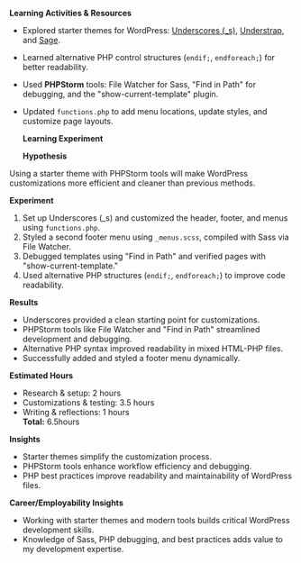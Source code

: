 **Learning Activities & Resources**

- Explored starter themes for WordPress: [Underscores (\_s)](http://underscores.me), [Understrap](https://understrap.com),
  and [Sage](https://roots.io/sage).
- Learned alternative PHP control structures (`endif;`, `endforeach;`) for better readability.
- Used **PHPStorm** tools: File Watcher for Sass, "Find in Path" for debugging, and the "show-current-template" plugin.
- Updated `functions.php` to add menu locations, update styles, and customize page layouts.

  **Learning Experiment**

  **Hypothesis**

Using a starter theme with PHPStorm tools will make WordPress customizations more efficient and cleaner than previous methods.

**Experiment**

1. Set up Underscores (\_s) and customized the header, footer, and menus using `functions.php`.
2. Styled a second footer menu using `_menus.scss`, compiled with Sass via File Watcher.
3. Debugged templates using "Find in Path" and verified pages with "show-current-template."
4. Used alternative PHP structures (`endif;`, `endforeach;`) to improve code readability.

**Results**

- Underscores provided a clean starting point for customizations.
- PHPStorm tools like File Watcher and "Find in Path" streamlined development and debugging.
- Alternative PHP syntax improved readability in mixed HTML-PHP files.
- Successfully added and styled a footer menu dynamically.

**Estimated Hours**

- Research & setup: 2 hours
- Customizations & testing: 3.5 hours
- Writing & reflections: 1 hours  
  **Total:** 6.5hours

**Insights**

- Starter themes simplify the customization process.
- PHPStorm tools enhance workflow efficiency and debugging.
- PHP best practices improve readability and maintainability of WordPress files.

**Career/Employability Insights**

- Working with starter themes and modern tools builds critical WordPress development skills.
- Knowledge of Sass, PHP debugging, and best practices adds value to my development expertise.
